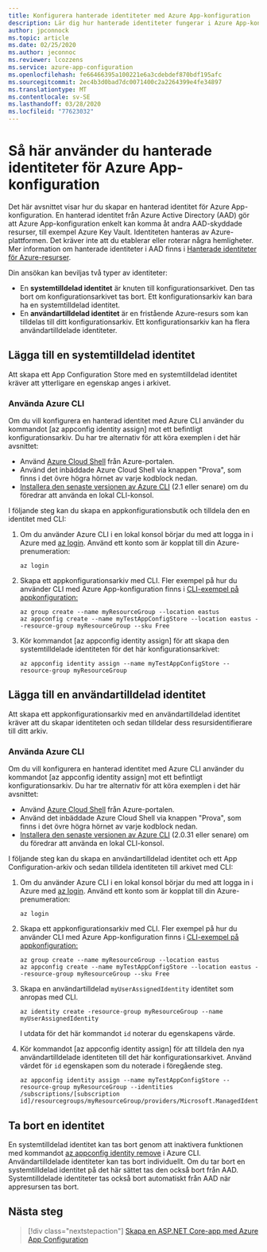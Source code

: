 ```yaml
---
title: Konfigurera hanterade identiteter med Azure App-konfiguration
description: Lär dig hur hanterade identiteter fungerar i Azure App-konfiguration och hur du konfigurerar en hanterad identitet
author: jpconnock
ms.topic: article
ms.date: 02/25/2020
ms.author: jeconnoc
ms.reviewer: lcozzens
ms.service: azure-app-configuration
ms.openlocfilehash: fe66466395a100221e6a3cdebdef870bdf195afc
ms.sourcegitcommit: 2ec4b3d0bad7dc0071400c2a2264399e4fe34897
ms.translationtype: MT
ms.contentlocale: sv-SE
ms.lasthandoff: 03/28/2020
ms.locfileid: "77623032"
---
```

# <a name="how-to-use-managed-identities-for-azure-app-configuration"></a>Så här använder du hanterade identiteter för Azure App-konfiguration

Det här avsnittet visar hur du skapar en hanterad identitet för Azure App-konfiguration. En hanterad identitet från Azure Active Directory (AAD) gör att Azure App-konfiguration enkelt kan komma åt andra AAD-skyddade resurser, till exempel Azure Key Vault. Identiteten hanteras av Azure-plattformen. Det kräver inte att du etablerar eller roterar några hemligheter. Mer information om hanterade identiteter i AAD finns i [Hanterade identiteter för Azure-resurser](../active-directory/managed-identities-azure-resources/overview.md).

Din ansökan kan beviljas två typer av identiteter:

- En **systemtilldelad identitet** är knuten till konfigurationsarkivet. Den tas bort om konfigurationsarkivet tas bort. Ett konfigurationsarkiv kan bara ha en systemtilldelad identitet.
- En **användartilldelad identitet** är en fristående Azure-resurs som kan tilldelas till ditt konfigurationsarkiv. Ett konfigurationsarkiv kan ha flera användartilldelade identiteter.

## <a name="adding-a-system-assigned-identity"></a>Lägga till en systemtilldelad identitet

Att skapa ett App Configuration Store med en systemtilldelad identitet kräver att ytterligare en egenskap anges i arkivet.

### <a name="using-the-azure-cli"></a>Använda Azure CLI

Om du vill konfigurera en hanterad identitet med Azure CLI använder du kommandot [az appconfig identity assign] mot ett befintligt konfigurationsarkiv. Du har tre alternativ för att köra exemplen i det här avsnittet:

- Använd [Azure Cloud Shell](../cloud-shell/overview.md) från Azure-portalen.
- Använd det inbäddade Azure Cloud Shell via knappen "Prova", som finns i det övre högra hörnet av varje kodblock nedan.
- [Installera den senaste versionen av Azure CLI](https://docs.microsoft.com/cli/azure/install-azure-cli) (2.1 eller senare) om du föredrar att använda en lokal CLI-konsol.

I följande steg kan du skapa en appkonfigurationsbutik och tilldela den en identitet med CLI:

1. Om du använder Azure CLI i en lokal konsol börjar du med att logga in i Azure med [az login]. Använd ett konto som är kopplat till din Azure-prenumeration:

    ```azurecli-interactive
    az login
    ```

1. Skapa ett appkonfigurationsarkiv med CLI. Fler exempel på hur du använder CLI med Azure App-konfiguration finns i [CLI-exempel på appkonfiguration:](scripts/cli-create-service.md)

    ```azurecli-interactive
    az group create --name myResourceGroup --location eastus
    az appconfig create --name myTestAppConfigStore --location eastus --resource-group myResourceGroup --sku Free
    ```

1. Kör kommandot [az appconfig identity assign] för att skapa den systemtilldelade identiteten för det här konfigurationsarkivet:

    ```azurecli-interactive
    az appconfig identity assign --name myTestAppConfigStore --resource-group myResourceGroup
    ```

## <a name="adding-a-user-assigned-identity"></a>Lägga till en användartilldelad identitet

Att skapa ett appkonfigurationsarkiv med en användartilldelad identitet kräver att du skapar identiteten och sedan tilldelar dess resursidentifierare till ditt arkiv.

### <a name="using-the-azure-cli"></a>Använda Azure CLI

Om du vill konfigurera en hanterad identitet med Azure CLI använder du kommandot [az appconfig identity assign] mot ett befintligt konfigurationsarkiv. Du har tre alternativ för att köra exemplen i det här avsnittet:

- Använd [Azure Cloud Shell](../cloud-shell/overview.md) från Azure-portalen.
- Använd det inbäddade Azure Cloud Shell via knappen "Prova", som finns i det övre högra hörnet av varje kodblock nedan.
- [Installera den senaste versionen av Azure CLI](https://docs.microsoft.com/cli/azure/install-azure-cli) (2.0.31 eller senare) om du föredrar att använda en lokal CLI-konsol.

I följande steg kan du skapa en användartilldelad identitet och ett App Configuration-arkiv och sedan tilldela identiteten till arkivet med CLI:

1. Om du använder Azure CLI i en lokal konsol börjar du med att logga in i Azure med [az login]. Använd ett konto som är kopplat till din Azure-prenumeration:

    ```azurecli-interactive
    az login
    ```

1. Skapa ett appkonfigurationsarkiv med CLI. Fler exempel på hur du använder CLI med Azure App-konfiguration finns i [CLI-exempel på appkonfiguration:](scripts/cli-create-service.md)

    ```azurecli-interactive
    az group create --name myResourceGroup --location eastus
    az appconfig create --name myTestAppConfigStore --location eastus --resource-group myResourceGroup --sku Free
    ```

1. Skapa en användartilldelad `myUserAssignedIdentity` identitet som anropas med CLI.

    ```azurecli-interactive
    az identity create -resource-group myResourceGroup --name myUserAssignedIdentity
    ```

    I utdata för det här kommandot `id` noterar du egenskapens värde.

1. Kör kommandot [az appconfig identity assign] för att tilldela den nya användartilldelade identiteten till det här konfigurationsarkivet. Använd värdet för `id` egenskapen som du noterade i föregående steg.

    ```azurecli-interactive
    az appconfig identity assign --name myTestAppConfigStore --resource-group myResourceGroup --identities /subscriptions/[subscription id]/resourcegroups/myResourceGroup/providers/Microsoft.ManagedIdentity/userAssignedIdentities/myUserAssignedIdentity
    ```

## <a name="removing-an-identity"></a>Ta bort en identitet

En systemtilldelad identitet kan tas bort genom att inaktivera funktionen med kommandot [az appconfig identity remove](/cli/azure/appconfig/identity?view=azure-cli-latest#az-appconfig-identity-remove) i Azure CLI. Användartilldelade identiteter kan tas bort individuellt. Om du tar bort en systemtilldelad identitet på det här sättet tas den också bort från AAD. Systemtilldelade identiteter tas också bort automatiskt från AAD när appresursen tas bort.

## <a name="next-steps"></a>Nästa steg

> [!div class="nextstepaction"]
> [Skapa en ASP.NET Core-app med Azure App Configuration](quickstart-aspnet-core-app.md)

[az appconfig identitet tilldela]: /cli/azure/appconfig/identity?view=azure-cli-latest#az-appconfig-identity-assign
[az login]: /cli/azure/reference-index#az-login
